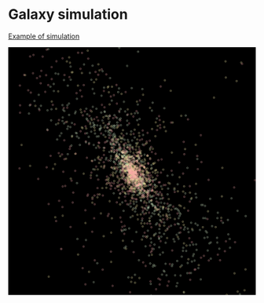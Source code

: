 # Galaxy simulation

[Example of simulation](https://elexfreeman.github.io/galaxy-simulation/)

![](https://raw.githubusercontent.com/elexfreeman/galaxy-simulation/main/docs/galaxy-demo.jpg)



